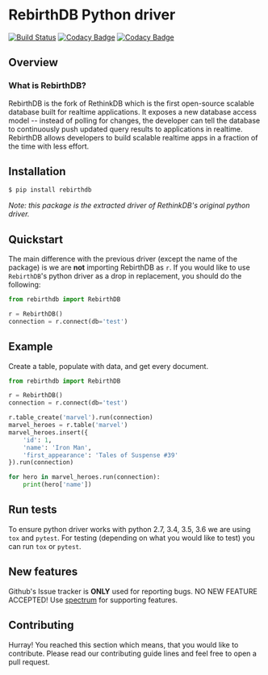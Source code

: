# RebirthDB Python driver
[![Build Status](https://travis-ci.org/RebirthDB/rebirthdb-python.svg?branch=master)](https://travis-ci.org/RebirthDB/rebirthdb-python) [![Codacy Badge](https://api.codacy.com/project/badge/Grade/2b5231a6f90a4a1ba2fc795f8466bbe4)](https://www.codacy.com/app/RebirthDB/rebirthdb-python?utm_source=github.com&amp;utm_medium=referral&amp;utm_content=RebirthDB/rebirthdb-python&amp;utm_campaign=Badge_Grade) [![Codacy Badge](https://api.codacy.com/project/badge/Coverage/2b5231a6f90a4a1ba2fc795f8466bbe4)](https://www.codacy.com/app/RebirthDB/rebirthdb-python?utm_source=github.com&utm_medium=referral&utm_content=RebirthDB/rebirthdb-python&utm_campaign=Badge_Coverage)

## Overview

### What is RebirthDB?
RebirthDB is the fork of RethinkDB which is the first open-source scalable database built for realtime applications. It exposes a new database access model -- instead of polling for changes, the developer can tell the database to continuously push updated query results to applications in realtime. RebirthDB allows developers to build scalable realtime apps in a fraction of the time with less effort.

## Installation
```bash
$ pip install rebirthdb
```
*Note: this package is the extracted driver of RethinkDB's original python driver.*

## Quickstart
The main difference with the previous driver (except the name of the package) is we are **not** importing RebirthDB as `r`. If you would like to use `RebirthDB`'s python driver as a drop in replacement, you should do the following:

```python
from rebirthdb import RebirthDB

r = RebirthDB()
connection = r.connect(db='test')
```

## Example
Create a table, populate with data, and get every document.

```python
from rebirthdb import RebirthDB

r = RebirthDB()
connection = r.connect(db='test')

r.table_create('marvel').run(connection)
marvel_heroes = r.table('marvel')
marvel_heroes.insert({
    'id': 1,
    'name': 'Iron Man',
    'first_appearance': 'Tales of Suspense #39'
}).run(connection)

for hero in marvel_heroes.run(connection):
    print(hero['name'])
```

## Run tests
To ensure python driver works with python 2.7, 3.4, 3.5, 3.6 we are using `tox` and `pytest`. For testing (depending on what you would like to test) you can run `tox` or `pytest`.

## New features
Github's Issue tracker is **ONLY** used for reporting bugs. NO NEW FEATURE ACCEPTED! Use [spectrum](https://spectrum.chat/rebirthdb) for supporting features.

## Contributing
Hurray! You reached this section which means, that you would like to contribute. Please read our contributing guide lines and feel free to open a pull request.
